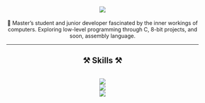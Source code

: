 <h1 align="center">
    <img src="https://readme-typing-svg.herokuapp.com/?font=Righteous&size=35&center=true&vCenter=true&width=500&height=70&duration=4000&lines=Hi+There!+👋;+Welcome+To+My+Page!;" />
</h1>
    
<div align="center">
 
🌱 Master’s student and junior developer fascinated by the inner workings of computers. Exploring low-level programming through C, 8-bit projects, and soon, assembly language.
 
 </div>

 <hr/>
 
<h2 align="center">⚒️ Skills ⚒️</h2>
<br/>
<div align="center">
    <img src="https://skillicons.dev/icons?i=html,css,javascript,react,java" /><br>
    <img src="https://skillicons.dev/icons?i=nodejs,express,postman,postgresql,mongodb" /><br>
    <img src="https://skillicons.dev/icons?i=vscode,github,git,bash,linux" /><br>
</div>
